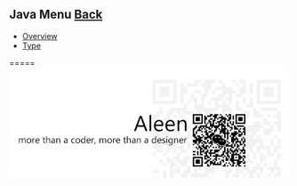 ## Java Menu [Back](./../Programming%20Menu.md)
* [Overview](./Overview/Overview.md)
* [Type](./Type/Type.md)


=====
<a href="http://aleen42.github.io/" target="_blank" ><img src="./../../pic/tail.gif"></a>
